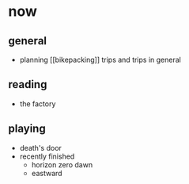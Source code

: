 # now

## general
* planning [[bikepacking]] trips and trips in general

## reading
* the factory

## playing
* death's door
* recently finished
    * horizon zero dawn
    * eastward
